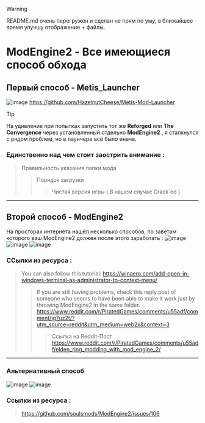 > [!WARNING]
> README.md очень перегружен и сделан не прям по уму, в ближайшее время улучшу отображение + файлы.

# ModEngine2 - Все имеющиеся способ обхода
## Первый способ - Metis_Launcher
![image](https://github.com/user-attachments/assets/d6ea49d0-dcfb-41da-a305-bc6e3761fc4e)
https://github.com/HazelnutCheese/Metis-Mod-Launcher

> [!TIP]
> На удивление при попытках запустить тот же **Reforged** или **The Convergence** через установленный отдельно **ModEngine2** , я сталкнулся с рядом проблем, но в лаунчере всё было иначе.

### Единственно над чем стоит заострить внимание :
> Правильность указания папки мода
>> Порядок загрузки
>>> Чистая версия игры ( В нашем случае Crack`ed )
---
## Второй способ - ModEngine2

На просторах интернета нашёл несколько способов, по заветам которого ваш ModEngine2 должен после этого заработать :
![image](https://github.com/user-attachments/assets/6c67365a-9cb1-4cf4-94c9-a1a73bb9d39d)
![image](https://github.com/user-attachments/assets/bd8c1d94-e925-4f72-850d-8b73559a1e04)
![image](https://github.com/user-attachments/assets/11a7c553-e283-43f7-80fa-9d015b82d79a)
### ССылки из ресурса :
> You can also follow this tutorial: https://winaero.com/add-open-in-windows-terminal-as-administrator-to-context-menu/
>> If you are still having problems, check this reply post of someone who seems to have been able to make it work just by throwing ModEngine2 in the same folder. https://www.reddit.com/r/PiratedGames/comments/u55adf/comment/ig7uz2t/?utm_source=reddit&utm_medium=web2x&context=3
>>> Ссылка на Reddit-Пост https://www.reddit.com/r/PiratedGames/comments/u55adf/elden_ring_modding_with_mod_engine_2/
---
### Альтернативный способ 

![image](https://github.com/user-attachments/assets/60891ff1-df82-4816-812c-b90c14b3dac8)
![image](https://github.com/user-attachments/assets/d7075ec0-801f-4b9d-a1f6-44d509ae89b8)

### Ссылки из ресурса :
> https://github.com/soulsmods/ModEngine2/issues/106



